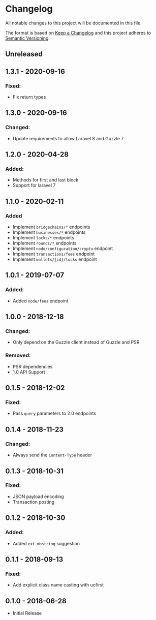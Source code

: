 # Changelog

All notable changes to this project will be documented in this file.

The format is based on [Keep a Changelog](http://keepachangelog.com/en/1.0.0/)
and this project adheres to [Semantic Versioning](http://semver.org/spec/v2.0.0.html).

## Unreleased

## 1.3.1 - 2020-09-16

### Fixed:

- Fix return types

## 1.3.0 - 2020-09-16

### Changed:

- Update requirements to allow Laravel 8 and Guzzle 7

## 1.2.0 - 2020-04-28

### Added:

- Methods for first and last block
- Support for laravel 7

## 1.1.0 - 2020-02-11

### Added

- Implement `bridgechains/*` endpoints
- Implement `businesses/*` endpoints
- Implement `locks/*` endpoints
- Implement `rounds/*` endpoints
- Implement `node/configuration/crypto` endpoint
- Implement `transactions/fees` endpoint
- Implement `wallets/{id}/locks` endpoint

## 1.0.1 - 2019-07-07

### Added:

- Added `node/fees` endpoint

## 1.0.0 - 2018-12-18

### Changed:

- Only depend on the Guzzle client instead of Guzzle and PSR

### Removed:

- PSR dependencies
- 1.0 API Support

## 0.1.5 - 2018-12-02

### Fixed:

- Pass `query` parameters to 2.0 endpoints

## 0.1.4 - 2018-11-23

### Changed:

- Always send the `Content-Type` header

## 0.1.3 - 2018-10-31

### Fixed:

- JSON payload encoding
- Transaction posting

## 0.1.2 - 2018-10-30

### Added:

- Added `ext-mbstring` suggestion

## 0.1.1 - 2018-09-13

### Fixed:

- Add explicit class name casting with ucfirst

## 0.1.0 - 2018-06-28

- Initial Release
